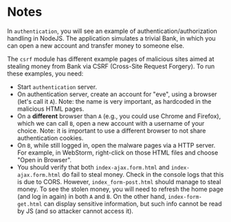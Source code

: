 # Notes

In `authentication`, you will see an example
of authentication/authorization handling in NodeJS.
The application simulates a trivial Bank, in which you can
open a new account and transfer money to someone else.


The `csrf` module has different example pages of malicious
sites aimed at stealing money from Bank
via CSRF (Cross-Site Request Forgery).
To run these examples, you need:

* Start `authentication` server.
* On authentication server, create an account for "eve",
  using a browser (let's call it `A`).
  Note: the name is very important, as hardcoded in the
  malicious HTML pages.
* On a __different__ browser than `A` (e.g., you could use
  Chrome and Firefox), which we can call `B`, open a new
  account with a username of your choice.
  Note: it is important to use a different browser to not
  share authentication cookies.
* On `B`, while still logged in, open the malware pages
  via a HTTP server. For example, in WebStorm, right-click
  on those HTML files and choose "Open in Browser".
* You should verify that both `index-ajax.form.html` and
  `index-ajax.form.html` do fail to steal money.
  Check in the console logs that this is due to CORS.
  However, `index_form-post.html` should manage to steal money.
  To see the stolen money, you will need to refresh the home
  page (and log in again) in both `A` and `B`.
  On the other hand, `index-form-get.html` can display sensitive
  information, but such info cannot be read by JS (and so attacker
  cannot access it).
